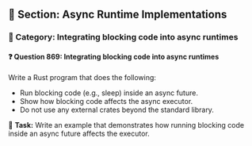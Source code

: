 ## 📘 Section: Async Runtime Implementations
### 🔹 Category: Integrating blocking code into async runtimes
#### ❓ Question 869: Integrating blocking code into async runtimes

Write a Rust program that does the following:

- Run blocking code (e.g., sleep) inside an async future.
- Show how blocking code affects the async executor.
- Do not use any external crates beyond the standard library.

🔧 **Task:** Write an example that demonstrates how running blocking code inside an async future affects the executor.
